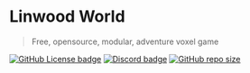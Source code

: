 
# Linwood World

> Free, opensource, modular, adventure voxel game

[![GitHub License badge](https://img.shields.io/github/license/LinwoodCloud/world?style=for-the-badge)](https://github.com/LinwoodCloud/world/blob/main/LICENSE)
[![Discord badge](https://img.shields.io/discord/735424757142519848?style=for-the-badge)](https://discord.linwood.tk)
[![GitHub repo size](https://img.shields.io/github/repo-size/LinwoodCloud/world?style=for-the-badge)](https://github.com/LinwoodCloud/world/archive/main.zip)

